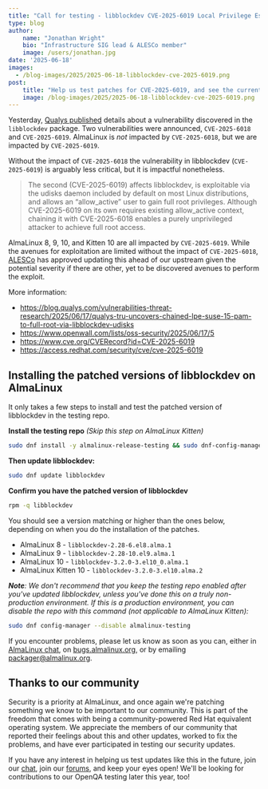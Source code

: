 ```yaml
---
title: "Call for testing - libblockdev CVE-2025-6019 Local Privilege Escalation Vulnerability"
type: blog
author: 
    name: "Jonathan Wright"
    bio: "Infrastructure SIG lead & ALESCo member"
    image: /users/jonathan.jpg
date: '2025-06-18'
images:
  - /blog-images/2025/2025-06-18-libblockdev-cve-2025-6019.png
post:
    title: "Help us test patches for CVE-2025-6019, and see the current status of those patches"
    image: /blog-images/2025/2025-06-18-libblockdev-cve-2025-6019.png
---
```


Yesterday, [Qualys published](https://blog.qualys.com/vulnerabilities-threat-research/2025/06/17/qualys-tru-uncovers-chained-lpe-suse-15-pam-to-full-root-via-libblockdev-udisks) details about a vulnerability discovered in the `libblockdev` package.  Two vulnerabilities were announced, `CVE-2025-6018` and `CVE-2025-6019`.  AlmaLinux is *not* impacted by `CVE-2025-6018`, but we are impacted by `CVE-2025-6019`.

Without the impact of `CVE-2025-6018` the vulnerability in libblockdev (`CVE-2025-6019`) is arguably less critical, but it is impactful nonetheless.

> The second (CVE-2025-6019) affects libblockdev, is exploitable via the udisks daemon included by default on most Linux distributions, and allows an “allow_active” user to gain full root privileges. Although CVE-2025-6019 on its own requires existing allow_active context, chaining it with CVE-2025-6018 enables a purely unprivileged attacker to achieve full root access.

AlmaLinux 8, 9, 10, and Kitten 10 are all impacted by `CVE-2025-6019`.  While the avenues for exploitation are limited without the impact of `CVE-2025-6018`, [ALESCo](https://almalinux.org/alesco/) has approved updating this ahead of our upstream given the potential severity if there are other, yet to be discovered avenues to perform the exploit.

More information:
  * https://blog.qualys.com/vulnerabilities-threat-research/2025/06/17/qualys-tru-uncovers-chained-lpe-suse-15-pam-to-full-root-via-libblockdev-udisks
  * https://www.openwall.com/lists/oss-security/2025/06/17/5
  * https://www.cve.org/CVERecord?id=CVE-2025-6019
  * https://access.redhat.com/security/cve/cve-2025-6019

## Installing the patched versions of libblockdev on AlmaLinux
It only takes a few steps to install and test the patched version of libblockdev in the testing repo. 

**Install the testing repo** _(Skip this step on AlmaLinux Kitten)_

```bash
sudo dnf install -y almalinux-release-testing && sudo dnf-config-manager --enable almalinux-testing
``` 

**Then update libblockdev:**

```bash
sudo dnf update libblockdev
``` 

**Confirm you have the patched version of libblockdev** 

```bash
rpm -q libblockdev
``` 

You should see a version matching or higher than the ones below, depending on when you do the installation of the patches. 

- AlmaLinux 8 - ```libblockdev-2.28-6.el8.alma.1``` 
- AlmaLinux 9 - ```libblockdev-2.28-10.el9.alma.1```
- AlmaLinux 10 - ```libblockdev-3.2.0-3.el10_0.alma.1```
- AlmaLinux Kitten 10 - ```libblockdev-3.2.0-3.el10.alma.2```

_**Note**: We don't recommend that you keep the testing repo enabled after you've updated libblockdev, unless you've done this on a truly non-production environment. If this is a production environment, you can disable the repo with this command (not applicable to AlmaLinux Kitten):_

```bash
sudo dnf config-manager --disable almalinux-testing
```

If you encounter problems, please let us know as soon as you can, either in [AlmaLinux chat](https://chat.almalinux.org), on [bugs.almalinux.org](https://bugs.almalinux.org), or by emailing [packager@almalinux.org](packager@almalinux.org).


## Thanks to our community

Security is a priority at AlmaLinux, and once again we're patching something we know to be important to our community. This is part of the freedom that comes with being a community-powered Red Hat equivalent operating system. We appreciate the members of our community that reported their feelings about this and other updates, worked to fix the problems, and have ever participated in testing our security updates. 

If you have any interest in helping us test updates like this in the future, join our [chat](https://chat.almalinux.org), join our [forums](https://forums.almalinux.org/), and keep your eyes open! We'll be looking for contributions to our OpenQA testing later this year, too!
